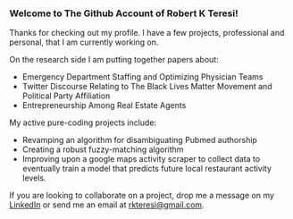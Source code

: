 ### Welcome to The Github Account of Robert K Teresi!

Thanks for checking out my profile. I have a few projects, professional and personal, that I am currently working on. 

On the research side I am putting together papers about:

 - Emergency Department Staffing and Optimizing Physician Teams
 - Twitter Discourse Relating to The Black Lives Matter Movement and Political Party Affiliation
 - Entrepreneurship Among Real Estate Agents

My active pure-coding projects include:
 
 - Revamping an algorithm for disambiguating Pubmed authorship
 - Creating a robust fuzzy-matching algorithm
 - Improving upon a google maps activity scraper to collect data to eventually train a model that predicts future local restaurant activity levels.

If you are looking to collaborate on a project, drop me a message on my [LinkedIn](www.linkedin.com/in/rteresi) or send me an email at rkteresi@gmail.com. 

<!--
**RTeresiOB/RTeresiOB** is a ✨ _special_ ✨ repository because its `README.md` (this file) appears on your GitHub profile.

Here are some ideas to get you started:

- 🔭 I’m currently working on ...
- 🌱 I’m currently learning ...
- 👯 I’m looking to collaborate on ...
- 🤔 I’m looking for help with ...
- 💬 Ask me about ...
- 📫 How to reach me: ...
- 😄 Pronouns: ...
- ⚡ Fun fact: ...
-->

